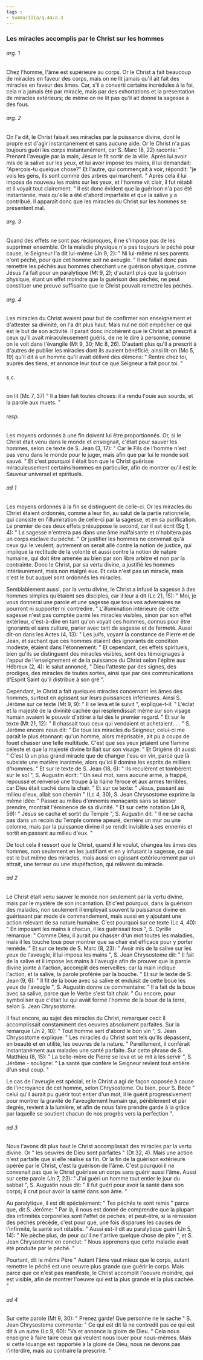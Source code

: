 ```yaml
---
tags : 
- Summa/IIIa/q.44/a.3
---
```


### Les miracles accomplis par le Christ sur les hommes

###### arg. 1
Chez l'homme, l'âme est supérieure au corps. Or le Christ a fait beaucoup de miracles en faveur des corps, mais on ne lit jamais qu'il ait fait des miracles en faveur des âmes. Car, s'il a converti certains incrédules à la foi, cela n'a jamais été par miracle, mais par des exhortations et la présentation de miracles extérieurs; de même on ne lit pas qu'il ait donné la sagesse à des fous. 

###### arg. 2
On l'a dit, le Christ faisait ses miracles par la puissance divine, dont le propre est d'agir instantanément et sans aucune aide. Or le Christ n'a pas toujours guéri les corps instantanément, car S. Marc (8, 22) raconte: " Prenant l'aveugle par la main, Jésus le fit sortir de la ville. Après lui avoir mis de la salive sur les yeux, et lui avoir imposé les mains, il lui demandait: "Aperçois-tu quelque chose?" Et l'autre, qui commençait à voir, répondit: "je vois les gens, ils sont comme des arbres qui marchent. " Après cela il lui imposa de nouveau les mains sur les yeux, et l'homme vit clair, il fut rétabli et il voyait tout clairement. " Il est donc évident que la guérison n'a pas été instantanée, mais qu'elle a été d'abord imparfaite et que la salive y a contribué. Il apparaît donc que les miracles du Christ sur les hommes se présentent mal. 

###### arg. 3
Quand des effets ne sont pas réciproques, il ne s'impose pas de les supprimer ensemble. Or la maladie physique n'a pas toujours le péché pour cause, le Seigneur l'a dit lui-même (Jn 9, 2): " Ni lui-même ni ses parents n'ont péché, pour que cet homme soit né aveugle. " Il ne fallait donc pas remettre les péchés aux hommes cherchant une guérison physique, comme Jésus l'a fait pour un paralytique (Mt 9, 2); d'autant plus que la guérison physique, étant un effet moindre que la guérison des péchés, ne peut constituer une preuve suffisante que le Christ pouvait remettre les péchés. 

###### arg. 4
Les miracles du Christ avaient pour but de confirmer son enseignement et d'attester sa divinité, on l'a dit plus haut. Mais nul ne doit empêcher ce qui est le but de son activité. Il parait donc incohérent que le Christ ait prescrit à ceux qu'il avait miraculeusement guéris, de ne le dire à personne, comme on le voit dans l'évangile (Mt 9, 30; Mc 8, 26). D'autant plus qu'il a prescrit à d'autres de publier les miracles dont ils avaient bénéficié; ainsi lit-on (Mc 5, 19) qu'il dit à un homme qu'il avait délivré des démons: " Rentre chez toi, auprès des tiens, et annonce leur tout ce que Seigneur a fait pour toi. " 

###### s.c.
on lit (Mc 7, 37) " Il a bien fait toutes choses: il a rendu l'ouïe aux sourds, et la parole aux muets. " 

###### resp.
Les moyens ordonnés à une fin doivent lui être proportionnés. Or, si le Christ était venu dans le monde et enseignait, c'était pour sauver les hommes, selon ce texte de S. Jean (3, 17): " Car le Fils de l'homme n'est pas venu dans le monde pour le juger, mais afin que par lui le monde soit sauvé. " Et c'est pourquoi il était bon que le Christ guérisse miraculeusement certains hommes en particulier, afin de montrer qu'il est le Sauveur universel et spirituels. 

###### ad 1
Les moyens ordonnés à la fin se distinguent de celle-ci. Or les miracles du Christ étaient ordonnés, comme à leur fin, au salut de la partie rationnelle, qui consiste en l'illumination de celle-ci par la sagesse, et en sa purification. Le premier de ces deux effets présuppose le second, car il est écrit (Sg 1, 4): " La sagesse n'entrera pas dans une âme malfaisante et n'habitera pas un corps esclave du péché. " Or justifier les hommes ne convenait qu'à ceux qui le veulent; autrement on serait allé contre la notion de justice, qui implique la rectitude de la volonté et aussi contre la notion de nature humaine, qui doit être amenée au bien par son libre arbitre et non par la contrainte. Donc le Christ, par sa vertu divine, a justifié les hommes intérieurement, mais non malgré eux. Et cela n'est pas un miracle, mais c'est le but auquel sont ordonnés les miracles. 

Semblablement aussi, par la vertu divine, le Christ a infusé la sagesse à des hommes simples qu’étaient ses disciples, car il leur a dit (Lc 21, 15): " Moi, je vous donnerai une parole et une sagesse que tous vos adversaires ne pourront ni supporter ni contredire. " L'illumination intérieure de cette sagesse n'est pas comptée parmi les miracles visibles, sinon par son effet extérieur, c'est-à-dire en tant qu'on voyait ces hommes, connus pour être ignorants et sans culture, parler avec tant de sagesse et de fermeté. Aussi dit-on dans les Actes (4, 13): " Les juifs, voyant la constance de Pierre et de Jean, et sachant que ces hommes étaient des ignorants de condition modeste, étaient dans l'étonnement. " Et cependant, ces effets spirituels, bien qu'ils se distinguent des miracles visibles, sont des témoignages à l'appui de l'enseignement et de la puissance du Christ selon l'épître aux Hébreux (2, 4): le salut annoncé, " Dieu l'atteste par des signes, des prodiges, des miracles de toutes sortes, ainsi que par des communications d'Esprit Saint qu'il distribue à son gré ". 

Cependant, le Christ a fait quelques miracles concernant les âmes des hommes, surtout en agissant sur leurs puissances inférieures. Ainsi S. Jérôme sur ce texte (Mt 9, 9): " Il se leva et le suivit ", explique-t-il: " L'éclat et la majesté de la divinité cachée qui resplendissait même sur son visage humain avaient le pouvoir d'attirer à lui dès le premier regard. " Et sur le texte (Mt 21, 12): " Il chassait tous ceux qui vendaient et achetaient. . . " S. Jérôme encore nous dit: " De tous les miracles du Seigneur, celui-ci me paraît le plus étonnant: qu'un homme, alors méprisable, ait pu à coups de fouet chasser une telle multitude. C'est que ses yeux jetaient une flamme céleste et que la majesté divine brillait sur son visage. " Et Origène dit aussi: " C'est là un plus grand miracle que de changer l'eau en vin, parce que là subsiste une matière inanimée, alors qu'ici il domine les esprits de milliers d'hommes. " Et sur le texte de S. Jean (18, 6): " Ils reculèrent et tombèrent sur le sol ", S. Augustin écrit: " Un seul mot, sans aucune arme, a frappé, repoussé et renversé une troupe à la haine féroce et aux armes terribles, car Dieu était caché dans la chair. " Et sur ce texte: " Jésus, passant au milieu d'eux, allait son chemin " (Lc 4, 30), S. Jean Chrysostome exprime la même idée: " Passer au milieu d'ennemis menaçants sans se laisser prendre, montrait l'éminence de sa divinité. " Et sur cette notation (Jn 8, 59): " Jésus se cacha et sortit du Temple ", S. Augustin dit: " Il ne se cacha pas dans un recoin du Temple comme apeuré, derrière un mur ou une colonne, mais par la puissance divine il se rendit invisible à ses ennemis et sortit en passant au milieu d'eux. " 

De tout cela il ressort que le Christ, quand il le voulut, changea les âmes des hommes, non seulement en les justifiant et en y infusant la sagesse, ce qui est le but même des miracles, mais aussi en agissant extérieurement par un attrait, une terreur ou une stupéfaction, qui relèvent du miracle. 

###### ad 2
Le Christ était venu sauver le monde non seulement par la vertu divine, mais par le mystère de son incarnation. Et c'est pourquoi, dans la guérison des malades, non seulement il employait souvent la puissance divine en guérissant par mode de commandement, mais aussi en y ajoutant une action relevant de sa nature humaine. C'est pourquoi sur ce texte (Lc 4, 40): " En imposant les mains à chacun, il les guérissait tous ", S. Cyrille remarque: " Comme Dieu, il aurait pu chasser d'un mot toutes les maladies, mais il les touche tous pour montrer que sa chair est efficace pour y porter remède. " Et sur ce texte de S. Marc (8, 23): " Avoir mis de la salive sur les yeux de l'aveugle, il lui imposa les mains ", S. Jean Chrysostome dit: " Il fait de la salive et il impose les mains à l'aveugle afin de prouver que la parole divine jointe à l'action, accomplit des merveilles; car la main indique l'action, et la salive, la parole proférée par la bouche. " Et sur le texte de S. Jean (9, 6): " Il fit de la boue avec sa salive et enduisit de cette boue les yeux de l'aveugle ", S. Augustin donne ce commentaire: " Il a fait de la boue avec sa salive, parce que le Verbe s'est fait chair. " Ou encore, pour symboliser que c'était lui qui avait formé l'homme de la boue de la terre, selon S. Jean Chrysostome. 

Il faut encore, au sujet des miracles du Christ, remarquer ceci: il accomplissait constamment des oeuvres absolument parfaites. Sur la remarque (Jn 2, 10): " Tout homme sert d'abord le bon vin ", S. Jean Chrysostome explique: " Les miracles du Christ sont tels qu'ils dépassent, en beauté et en utilité, les oeuvres de la nature. " Pareillement, il conférait instantanément aux malades une santé parfaite. Sur cette phrase de S. Matthieu (8, 15): " La belle-mère de Pierre se leva et se mit à les servir ", S. Jérôme - souligne: " La santé que confère le Seigneur revient tout entière d'un seul coup. " 

Le cas de l'aveugle est spécial, et le Christ a agi de façon opposée à cause de l'incroyance de cet homme, selon Chrysostome. Ou bien, pour S. Bède " celui qu'il aurait pu guérir tout entier d'un mot, il le guérit progressivement pour montrer la gravité de l'aveuglement humain qui, péniblement et par degrés, revient à la lumière, et afin de nous faire prendre garde à la grâce par laquelle se soutient chacun de nos progrès vers la perfection ". 

###### ad 3
Nous l'avons dit plus haut le Christ accomplissait des miracles par la vertu divine. Or " les oeuvres de Dieu sont parfaites " (Dt 32, 4). Mais une action n'est parfaite que si elle réalise sa fin. Or la fin de la guérison extérieure opérée par le Christ, c'est la guérison de l'âme. C'est pourquoi il ne convenait pas que le Christ guérisse un corps sans guérir aussi l'âme. Aussi sur cette parole (Jn 7, 23): " J'ai guéri un homme tout entier le jour du sabbat ", S. Augustin nous dit: " Il fut guéri pour avoir la santé dans son corps; il crut pour avoir la santé dans son âme. " 

Au paralytique, il est dit spécialement: " Tes péchés te sont remis " parce que, dit S. Jérôme: " Par là, il nous est donné de comprendre que la plupart des infirmités corporelles sont l'effet de péchés; et peut-être, si la rémission des péchés précède, c'est pour que, une fois disparues les causes de l'infirmité, la santé soit rétablie. " Aussi est-il dit au paralytique guéri (Jn 5, 14): " Ne pèche plus, de peur qu'il ne t'arrive quelque chose de pire ", et S. Jean Chrysostome en conclut: " Nous apprenons que cette maladie avait été produite par le péché. " 

Pourtant, dit le même Père " Autant l'âme vaut mieux que le corps, autant remettre le péché est une oeuvre plus grande que guérir le corps. Mais parce que ce n'est pas manifeste, le Christ accomplit l'oeuvre moindre, qui est visible, afin de montrer l'oeuvre qui est la plus grande et la plus cachée. " 

###### ad 4
Sur cette parole (Mt 9, 30): " Prenez garde! Que personne ne le sache " S. Jean Chrysostome commente: " Ce qui est dit là ne contredit pas ce qui est dit à un autre (Lc 9, 60): "Va et annonce la gloire de Dieu. " Cela nous enseigne à faire taire ceux qui veulent nous louer pour nous-mêmes. Mais si cette louange est rapportée à la gloire de Dieu, nous ne devons pas l'interdire, mais au contraire la prescrire. " 

